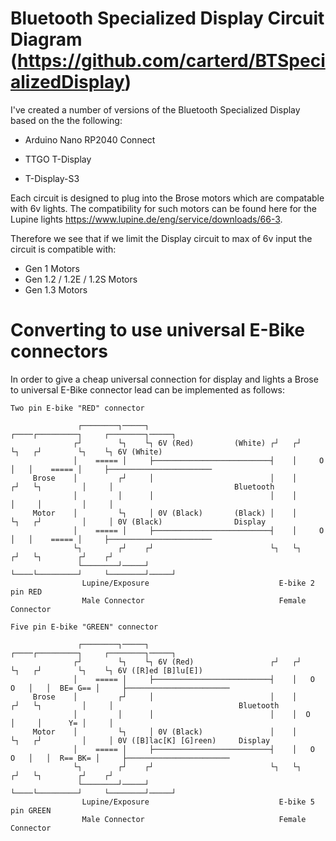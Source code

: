 # Bluetooth Specialized Display Circuit Diagram (https://github.com/carterd/BTSpecializedDisplay)

I've created a number of versions of the Bluetooth Specialized Display based on the the following:

 * Arduino Nano RP2040 Connect

 * TTGO T-Display

 * T-Display-S3

Each circuit is designed to plug into the Brose motors which are compatable with 6v lights. The compatibility 
for such motors can be found here for the Lupine lights https://www.lupine.de/eng/service/downloads/66-3.

Therefore we see that if we limit the Display circuit to max of 6v input the circuit is compatible with:

 * Gen 1 Motors
 * Gen 1.2 / 1.2E / 1.2S Motors
 * Gen 1.3 Motors

# Converting to use universal E-Bike connectors

In order to give a cheap universal connection for display and lights a Brose to universal E-Bike connector
lead can be implemented as follows:

```
Two pin E-bike "RED" connector

               ┌────────┐─────┐                            ┌────┌─────────┐     ┌────────┐─────┐
              ┌┘        └┐    └┐ 6V (Red)         (White) ┌┘   ┌┘         └┐   ┌┘        └┐    └┐ 6V (White)     
              │    ===== │     ├──────────────────────────┤    │     O     │   │    ===== │     ├───────────────────────   
     Brose    │         ┌┘     │                          │    │          ┌┘   └┐         │     │                           Bluetooth 
              │         │      │                          │    │          │     │         │     │
     Motor    │         └┐     │ 0V (Black)       (Black) │    │          └┐   ┌┘         │     │ 0V (Black)                Display
              │    ===== │     ├──────────────────────────┤    │     O     │   │    ===== │     ├───────────────────────   
              └┐        ┌┘    ┌┘                          └┐   └┐         ┌┘   └┐        ┌┘    ┌┘ 
               └────────┘─────┘                            └────└─────────┘     └────────┘─────┘ 
                Lupine/Exposure                             E-bike 2 pin RED
                Male Connector                              Female Connector

Five pin E-bike "GREEN" connector

               ┌────────┐─────┐                            ┌────┌─────────┐     ┌────────┐─────┐
              ┌┘        └┐    └┐ 6V (Red)                 ┌┘   ┌┘         └┐   ┌┘        └┐    └┐ 6V ([R]ed [B]lu[E])     
              │    ===== │     ├──────────────────────────┤    │   O   O   │   │  BE= G== │     ├───────────────────────   
     Brose    │         ┌┘     │                          │    │          ┌┘   └┐         │     │                            Bluetooth 
              │         │      │                          │    │  O       │     │      Y= │     │
     Motor    │         └┐     │ 0V (Black)               │    │          └┐   ┌┘         │     │ 0V ([B]lac[K] [G]reen)     Display
              │    ===== │     ├──────────────────────────┤    │   O   O   │   │  R== BK= │     ├───────────────────────
              └┐        ┌┘    ┌┘                          └┐   └┐         ┌┘   └┐        ┌┘    ┌┘ 
               └────────┘─────┘                            └────└─────────┘     └────────┘─────┘ 
                Lupine/Exposure                             E-bike 5 pin GREEN
                Male Connector                              Female Connector

```